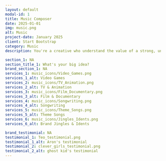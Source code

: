 ```yaml
---
layout: default
modal-id: 1
title: Music Composer
date: 2025-01-01
img: music.png
alt: Music
project-date: January 2025
client: Start Bootstrap
category: Music
description: You're a creative who understand the value of a strong, unique soundtrack and the power it has to amplify a story from the screen into an immersive, soul-gripping experience. You believe music is not an afterthought or background filler but an essential fuel that drives the story forward. I can't wait to hear about your latest project because you know what I do is not just about making music—it's about inspiring new worlds.

section_1: NA
section_title_1: What's your big idea?
brand_section_1: NA
services_1: music_icons/Video_Games.png
services_1_alt: Video Games
services_2: music_icons/TV_Animation.png
services_2_alt: TV & Animation
services_3: music_icons/Film_Documentary.png
services_3_alt: Film & Documentary
services_4: music_icons/Songwriting.png
services_4_alt: Songwriting
services_5: music_icons/Theme_Songs.png
services_5_alt: Theme Songs
services_6: music_icons/Jingles_Idents.png
services_6_alt: Brand Jingles & Idents

brand_testimonial: NA
testimonial_1: Teo_testimonial.png
testimonial_1_alt: Aron's testimonial
testimonial_2: clever_girls_testimonial.png
testimonial_2_alt: ghost kid's testimonial
---
```

